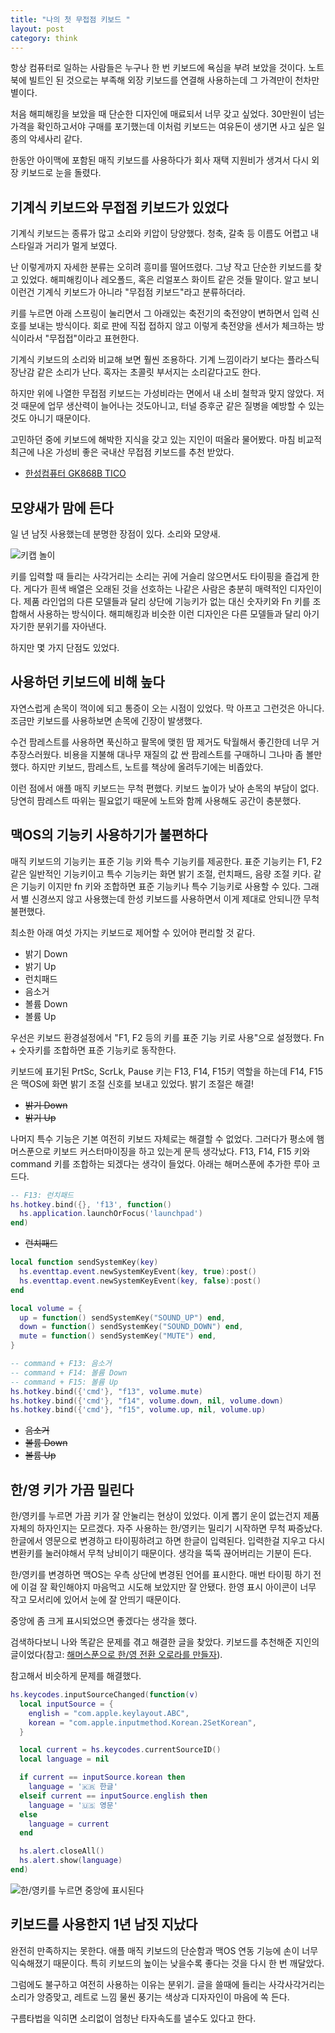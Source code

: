 ```yaml
---
title: "나의 첫 무접점 키보드 "
layout: post
category: think
---
```


항상 컴퓨터로 일하는 사람들은 누구나 한 번 키보드에 욕심을 부려 보았을 것이다.
노트북에 빌트인 된 것으로는 부족해 외장 키보드를 연결해 사용하는데 그 가격만이 천차만별이다.

처음 해피해킹을 보았을 때 단순한 디자인에 매료되서 너무 갖고 싶었다.
30만원이 넘는 가격을 확인하고서야 구매를 포기했는데 이처럼 키보드는 여유돈이 생기면 사고 싶은 일종의 악세사리 같다.

한동안 아이맥에 포함된 매직 키보드를 사용하다가 회사 재택 지원비가 생겨서 다시 외장 키보드로 눈을 돌렸다.

## 기계식 키보드와 무접점 키보드가 있었다

기계식 키보드는 종류가 많고 소리와 키압이 당양했다.
청축, 갈축 등 이름도 어렵고 내 스타일과 거리가 멀게 보였다.

난 이렇게까지 자세한 분류는 오히려 흥미를 떨어뜨렸다.
그냥 작고 단순한 키보드를 찾고 있었다.
해피해킹이나 레오폴드, 혹은 리얼포스 화이트 같은 것들 말이다.
알고 보니 이런건 기계식 키보드가 아니라 "무접점 키보드"라고 분류하더라.

키를 누르면 아래 스프링이 눌리면서 그 아래있는 축전기의 축전양이 변하면서 입력 신호를 보내는 방식이다.
회로 판에 직접 접하지 않고 이렇게 축전양을 센서가 체크하는 방식이라서 "무접접"이라고 표현한다.

기계식 키보드의 소리와 비교해 보면 훨씬 조용하다.
기계 느낌이라기 보다는 플라스틱 장난감 같은 소리가 난다.
혹자는 초콜릿 부서지는 소리같다고도 한다.

하지만 위에 나열한 무접점 키보드는 가성비라는 면에서 내 소비 철학과 맞지 않았다.
저것 때문에 업무 생산력이 늘어나는 것도아니고, 터널 증후군 같은 질병을 예방할 수 있는 것도 아니기 때문이다.

고민하던 중에 키보드에 해박한 지식을 갖고 있는 지인이 떠올라 물어봤다.
마침 비교적 최근에 나온 가성비 좋은 국내산 무접점 키보드를 추천 받았다.

- [한성컴퓨터 GK868B TICO](https://www.monsterlabs.co.kr/src/category/read.html?pn=39791)

## 모양새가 맘에 든다

일 년 남짓 사용했는데 분명한 장점이 있다. 소리와 모양새.

![키캡 놀이](./my-gk868b.jpg)

키를 입력할 때 들리는 사각거리는 소리는 귀에 거슬리 않으면서도 타이핑을 즐겁게 한다.
게다가 흰색 배열은 오래된 것을 선호하는 나같은 사람은 충분히 매력적인 디자인이다.
제품 라인업의 다른 모델들과 달리 상단에 기능키가 없는 대신 숫자키와 Fn 키를 조합해서 사용하는 방식이다.
해피해킹과 비슷한 이런 디자인은 다른 모델들과 달리 아기자기한 분위기를 자아낸다.

하지만 몇 가지 단점도 있었다.

## 사용하던 키보드에 비해 높다

자연스럽게 손목이 꺽이에 되고 통증이 오는 시점이 있었다.
막 아프고 그런것은 아니다.
조금만 키보드를 사용하보면 손목에 긴장이 발생했다.

수건 팜레스트를 사용하면 푹신하고 팔목에 맺힌 땀 제거도 탁월해서 좋긴한데 너무 거추장스러웠다.
비용을 지불해 대나무 재질의 값 싼 팜레스트를 구매하니 그나마 좀 볼만 했다.
하지만 키보드, 팜레스트, 노트를 책상에 올려두기에는 비좁았다.

이런 점에서 애플 매직 키보드는 무척 편했다.
키보드 높이가 낮아 손목의 부담이 없다.
당연히 팜레스트 따위는 필요없기 때문에 노트와 함께 사용해도 공간이 충분했다.

## 맥OS의 기능키 사용하기가 불편하다

매직 키보드의 기능키는 표준 기능 키와 특수 기능키를 제공한다.
표준 기능키는 F1, F2 같은 일반적인 기능키이고 특수 기능키는 화면 밝기 조절, 런치패드, 음량 조절 키다.
같은 기능키 이지만 fn 키와 조합하면 표준 기능키나 특수 기능키로 사용할 수 있다.
그래서 별 신경쓰지 않고 사용했는데 한성 키보드를 사용하면서 이게 제대로 안되니깐 무척 불편했다.

최소한 아래 여섯 가지는 키보드로 제어할 수 있어야 편리할 것 같다.

- 밝기 Down
- 밝기 Up
- 런치패드
- 음소거
- 볼륨 Down
- 볼륨 Up

우선은 키보드 환경설정에서 "F1, F2 등의 키를 표준 기능 키로 사용"으로 설정했다.
Fn + 숫자키를 조합하면 표준 기능키로 동작한다.

키보드에 표기된 PrtSc, ScrLk, Pause 키는 F13, F14, F15키 역할을 하는데
F14, F15은 맥OS에 화면 밝기 조절 신호를 보내고 있었다.
밝기 조절은 해결!

- ~~밝기 Down~~
- ~~밝기 Up~~

나머지 특수 기능은 기본 여전히 키보드 자체로는 해결할 수 없었다.
그러다가 평소에 햄머스푼으로 키보드 커스터마이징을 하고 있는게 문득 생각났다.
F13, F14, F15 키와 command 키를 조합하는 되겠다는 생각이 들었다.
아래는 해머스푼에 추가한 루아 코드다.

```lua
-- F13: 런치패드
hs.hotkey.bind({}, 'f13', function()
  hs.application.launchOrFocus('launchpad')
end)
```

- ~~런치패드~~

```lua
local function sendSystemKey(key)
  hs.eventtap.event.newSystemKeyEvent(key, true):post()
  hs.eventtap.event.newSystemKeyEvent(key, false):post()
end

local volume = {
  up = function() sendSystemKey("SOUND_UP") end,
  down = function() sendSystemKey("SOUND_DOWN") end,
  mute = function() sendSystemKey("MUTE") end,
}

-- command + F13: 음소거
-- command + F14: 볼륨 Down
-- command + F15: 볼륨 Up
hs.hotkey.bind({'cmd'}, "f13", volume.mute)
hs.hotkey.bind({'cmd'}, "f14", volume.down, nil, volume.down)
hs.hotkey.bind({'cmd'}, "f15", volume.up, nil, volume.up)
```

- ~~음소거~~
- ~~볼륨 Down~~
- ~~볼륨 Up~~

## 한/영 키가 가끔 밀린다

한/영키를 누르면 가끔 키가 잘 안눌리는 현상이 있었다.
이게 뽑기 운이 없는건지 제품 자체의 하자인지는 모르겠다.
자주 사용하는 한/영키는 밀리기 시작하면 무척 짜증났다.
한글에서 영문으로 변경하고 타이핑하려고 하면 한글이 입력된다.
입력한걸 지우고 다시 변환키를 눌러야해서 무척 낭비이기 때문이다.
생각을 뚝뚝 끊어버리는 기분이 든다.

한/영키를 변경하면 맥OS는 우측 상단에 변경된 언어를 표시한다.
매번 타이핑 하기 전에 이걸 잘 확인해야지 마음먹고 시도해 보았지만 잘 안됐다.
한영 표시 아이콘이 너무 작고 모서리에 있어서 눈에 잘 안띄기 때문이다.

중앙에 좀 크게 표시되었으면 좋겠다는 생각을 했다.

검색하다보니 나와 똑같은 문제를 겪고 해결한 글을 찾았다.
키보드를 추천해준 지인의 글이었다(참고: [해머스푼으로 한/영 전환 오로라를 만들자](https://johngrib.github.io/wiki/hammerspoon-inputsource-aurora/)).

참고해서 비슷하게 문제를 해결했다.

```lua
hs.keycodes.inputSourceChanged(function(v)
  local inputSource = {
    english = "com.apple.keylayout.ABC",
    korean = "com.apple.inputmethod.Korean.2SetKorean",
  }

  local current = hs.keycodes.currentSourceID()
  local language = nil

  if current == inputSource.korean then
    language = '🇰🇷 한글'
  elseif current == inputSource.english then
    language = '🇺🇸 영문'
  else
    language = current
  end

  hs.alert.closeAll()
  hs.alert.show(language)
end)
```

![한/영키를 누르면 중앙에 표시된다](/assets/imgs/2021/04/29/eng-kor.gif)

## 키보드를 사용한지 1년 남짓 지났다

완전히 만족하지는 못한다.
애플 매직 키보드의 단순함과 맥OS 연동 기능에 손이 너무 익숙해졌기 때문이다.
특히 키보드의 높이는 낮을수록 좋다는 것을 다시 한 번 깨달았다.

그럼에도 불구하고 여전히 사용하는 이유는 분위기.
글을 쓸때에 들리는 사각사각거리는 소리가 앙증맞고, 레트로 느낌 물씬 풍기는 색상과 디자자인이 마음에 쏙 든다.

구름타법을 익히면 소리없이 엄청난 타자속도를 낼수도 있다고 한다.
